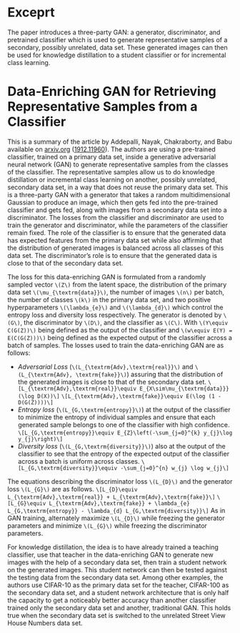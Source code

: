 # Exceprt #

The paper introduces a three-party GAN: a generator, discriminator, and pretrained classifier which is used to generate representative samples of a secondary, possibly unrelated, data set. These generated images can then be used for knowledge distillation to a student classifier or for incremental class learning.

# Data-Enriching GAN for Retrieving Representative Samples from a Classifier #

This is a summary of the article by Addepalli, Nayak, Chakraborty, and Babu
available on [arxiv.org][2] ([1912.11960][1]). The authors are using a
pre-trained classifier, trained on a primary data set, inside a generative
adversarial neural network (GAN) to generate representative samples from the
classes of the classifier. The representative samples allow us to do knowledge
distillation or incremental class learning on another, possibly unrelated,
secondary data set, in a way that does not reuse the primary data set. This is a
three-party GAN with a generator that takes a random multidimensional Gaussian
to produce an image, which then gets fed into the pre-trained classifier and
gets fed, along with images from a secondary data set into a discriminator. The
losses from the classifier and discriminator are used to train the generator and
discriminator, while the parameters of the classifier remain fixed. The role of
the classifier is to ensure that the generated data has expected features from
the primary data set while also affirming that the distribution of generated
images is balanced across all classes of this data set. The discriminator&rsquo;s
role is to ensure that the generated data is close to that of the secondary
data set.

The loss for this data-enriching GAN is formulated from a randomly sampled
vector `\(Z\)` from the latent space, the distribution of the primary data set
`\(\mu_{\textrm{data}}\)`, the number of images `\(n\)` per batch, the number of
classes `\(k\)` in the primary data set, and two positive hyperparameters
`\(\lambda_{e}\)` and `\(\lambda_{d}\)` which control the entropy loss and
diversity loss respectively. The generator is denoted by `\(G\)`, the
discriminator by `\(D\)`, and the classifier as `\(C\)`. With
`\(Y\equiv C(G(Z))\)` being defined as the output of the classifier and
`\(w\equiv E(Y) = E(C(G(Z)))\)` being defined as the expected output of the
classifier across a batch of samples. The losses used to train the
data-enriching GAN are as follows:

* *Adversarial Loss* (`\(L_{\textrm{Adv},\textrm{real}}\)` and
  `\(L_{\textrm{Adv}, \textrm{fake}}\)`) assuring that the distribution of the
  generated images is close to that of the secondary data set.
  `\[L_{\textrm{Adv},\textrm{real}}\equiv E_{X\sim\mu_{\textrm{data}}}(\log D(X))\]`
  `\[L_{\textrm{Adv},\textrm{fake}}\equiv E(\log (1 - D(G(Z))))\]`
* *Entropy loss* (`\(L_{G,\textrm{entropy}}\)`) at the output of the classifier
  to minimize the entropy of individual samples and ensure that each generated
  sample belongs to one of the classifier with high confidence.
  `\[L_{G,\textrm{entropy}}\equiv E_{Z}\left(-\sum_{j=0}^{k} y_{j}\log y_{j}\right)\]`
* *Diversity loss* (`\(L_{G,\textrm{diversity}}\)`) also at the output of the
  classifier to see that the entropy of the expected output of the classifier
  across a batch is uniform across classes.
  `\[L_{G,\textrm{diversity}}\equiv -\sum_{j=0}^{n} w_{j} \log w_{j}\]`

The equations describing the discriminator loss `\(L_{D}\)` and the generator
loss `\(L_{G}\)` are as follows.
`\[L_{D}\equiv L_{\textrm{Adv},\textrm{real}} + L_{\textrm{Adv},\textrm{fake}}\]`
`\[L_{G}\equiv L_{\textrm{Adv},\textrm{fake}} + \lambda_{e} L_{G,\textrm{entropy}} - \lambda_{d} L_{G,\textrm{diversity}}\]`
As in GAN training, alternately maximize `\(L_{D}\)` while freezing the
generator parameters and minimize `\(L_{G}\)` while freezing the discriminator
parameters.

For knowledge distillation, the idea is to have already trained a teaching
classifier, use that teacher in the data-enriching GAN to generate new images
with the help of a secondary data set, then train a student network on the
generated images. This student network can then be tested against the testing
data from the secondary data set. Among other examples, the authors use CIFAR-10
as the primary data set for the teacher, CIFAR-100 as the secondary data set,
and a student network architecture that is only half the capacity to get a
noticeably better accuracy than another classifier trained only the secondary
data set and another, traditional GAN. This holds true when the secondary
data set is switched to the unrelated Street View House Numbers data set.

[1]: https://arxiv.org/abs/1912.11960
[2]: https://arxiv.org/